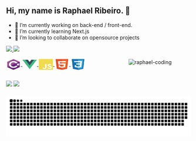 ## Hi, my name is Raphael Ribeiro. 👋

- 🔭 I’m currently working on back-end / front-end.
- 🌱 I’m currently learning Next.js
- 👯 I’m looking to collaborate on opensource projects

<div>
  <a href="https://github.com/raphaelfribeiro">
  <img height="147em" src="https://github-readme-stats.vercel.app/api?username=raphaelfribeiro&show_icons=true&theme=dark&include_all_commits=true&count_private=true"/>
  <img height="147em" src="https://github-readme-stats.vercel.app/api/top-langs/?username=raphaelfribeiro&layout=compact&langs_count=7&theme=dark"/>
</div>
  
<div style="display: inline_block"><br>
  <img align="center" alt="raphael-Csharp" height="30" width="40" src="https://raw.githubusercontent.com/devicons/devicon/master/icons/csharp/csharp-original.svg">
  <img align="center" alt="raphael-Vuejs" height="30" width="40" src="https://raw.githubusercontent.com/devicons/devicon//master/icons/vuejs/vuejs-original.svg">
  <img align="center" alt="raphael-Js" height="30" width="40" src="https://raw.githubusercontent.com/devicons/devicon/master/icons/javascript/javascript-plain.svg">
  <img align="center" alt="raphael-HTML" height="30" width="40" src="https://raw.githubusercontent.com/devicons/devicon/master/icons/html5/html5-original.svg">
  <img align="center" alt="raphael-CSS" height="30" width="40" src="https://raw.githubusercontent.com/devicons/devicon/master/icons/css3/css3-original.svg">  
  <img align="right" alt="raphael-coding" height="100" width="170" src="https://media.giphy.com/media/PiQejEf31116URju4V/giphy.gif">
</div>
  
##
  
<div>
  <a href="https://www.linkedin.com/in/raphaelfribeiro" target="_blank"><img src="https://img.shields.io/badge/-LinkedIn-%230077B5?style=for-the-badge&logo=linkedin&logoColor=white" target="_blank"></a>  
  <a href = "mailto:contato@raphaelfribeiro@gmail.com"><img src="https://img.shields.io/badge/-Gmail-%23333?style=for-the-badge&logo=gmail&logoColor=color" target="_blank"></a> 
  
  ![Snake animation](https://github.com/raphaelfribeiro/raphaelfribeiro/blob/output/github-contribution-grid-snake.svg)
<div>
